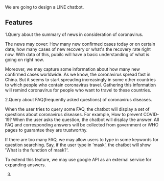 We are going to design a LINE chatbot.


## Features

1.Query about the summary of news in consideration of coronavirus.
  
  The news may cover: How many new confirmed cases today or on certain date; how many cases of new recovery or what's the recovery rate right now. With data of this, pubilc will have a basic understanding of what is going on right now.
  
  Moreover, we may capture some information about how many new confirmed cases worldwide. As we know, the coronavirus spread fast in China. But it seems to start spreading increasingly in some other countries to which people who contain coronavirus travel. Gathering this information will remind coronavirus for people who want to travel to these countries. 

2.Query about FAQ(frequently asked questions) of coronavirus diseases.

When the user tries to query some FAQ, the chatbot will display a set of questions about coronavirus diseases. For example, 
How to prevent COVID-19? When the user asks the question, the chatbot will display the answer. All FAQ and corresponding answers will be collected from government or WHO pages to guarantee they are trustworthy.

If there are too many FAQ, we may allow users to type in some keywords for question searching. Say, if the user type in 'mask', the chatbot will show 'What is the function of mask?'.

To extend this feature, we may use google API as an external service for expanding answers.


3.





